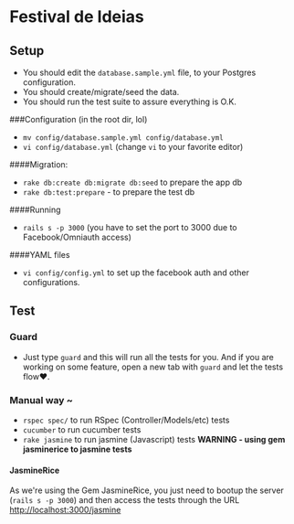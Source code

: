 Festival de Ideias
==================
Setup
-----

- You should edit the `database.sample.yml` file, to your Postgres configuration.
- You should create/migrate/seed the data.
- You should run the test suite to assure everything is O.K.


###Configuration (in the root dir, lol)
- `mv config/database.sample.yml config/database.yml`
- `vi config/database.yml` (change `vi` to your favorite editor)

####Migration:
- `rake db:create db:migrate db:seed` to prepare the app db
- `rake db:test:prepare` - to prepare the test db


####Running
- `rails s -p 3000` (you have to set the port to 3000 due to Facebook/Omniauth access)

####YAML files
- `vi config/config.yml` to set up the facebook auth and other configurations.

Test
----

### Guard

- Just type `guard` and this will run all the tests for you. And if you are working on some feature, open a new tab with `guard` and let the tests flow❤.

### Manual way ~
- `rspec spec/` to run RSpec (Controller/Models/etc) tests
- `cucumber` to run cucumber tests
- `rake jasmine` to run jasmine (Javascript) tests **WARNING - using gem jasminerice to jasmine tests**

#### JasmineRice
As we're using the Gem JasmineRice, you just need to bootup the server (`rails s -p 3000`) and then
access the tests through the URL [http://localhost:3000/jasmine](http://localhost:3000/jasmine)
